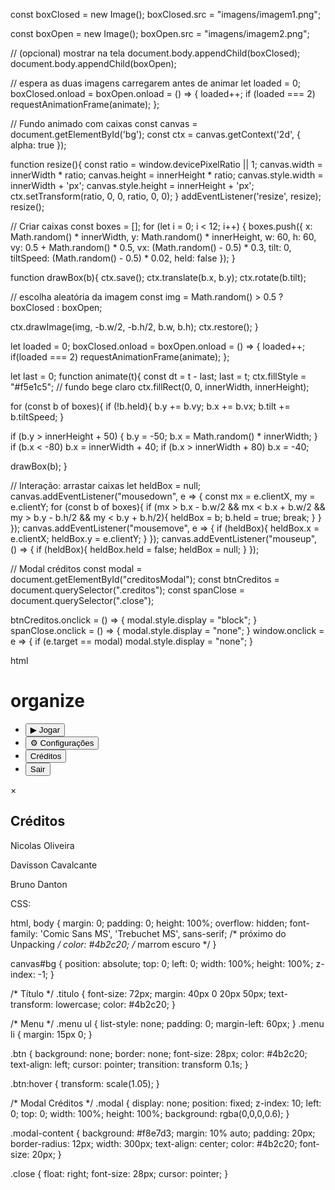 const boxClosed = new Image();
boxClosed.src = "imagens/imagem1.png";

const boxOpen = new Image();
boxOpen.src = "imagens/imagem2.png";

// (opcional) mostrar na tela
document.body.appendChild(boxClosed);
document.body.appendChild(boxOpen);

// espera as duas imagens carregarem antes de animar
let loaded = 0;
boxClosed.onload = boxOpen.onload = () => {
  loaded++;
  if (loaded === 2) requestAnimationFrame(animate);
};



// Fundo animado com caixas
const canvas = document.getElementById('bg');
const ctx = canvas.getContext('2d', { alpha: true });

function resize(){
const ratio = window.devicePixelRatio || 1;
canvas.width = innerWidth * ratio;
canvas.height = innerHeight * ratio;
canvas.style.width = innerWidth + 'px';
canvas.style.height = innerHeight + 'px';
ctx.setTransform(ratio, 0, 0, ratio, 0, 0);
}
addEventListener('resize', resize);
resize();

// Criar caixas
const boxes = [];
for (let i = 0; i < 12; i++) {
boxes.push({
x: Math.random() * innerWidth,
y: Math.random() * innerHeight,
w: 60,
h: 60,
vy: 0.5 + Math.random() * 0.5,
vx: (Math.random() - 0.5) * 0.3,
tilt: 0,
tiltSpeed: (Math.random() - 0.5) * 0.02,
held: false
});
}

function drawBox(b){
ctx.save();
ctx.translate(b.x, b.y);
ctx.rotate(b.tilt);

// escolha aleatória da imagem
const img = Math.random() > 0.5 ? boxClosed : boxOpen;

ctx.drawImage(img, -b.w/2, -b.h/2, b.w, b.h);
ctx.restore();
}

let loaded = 0;
boxClosed.onload = boxOpen.onload = () => {
loaded++;
if(loaded === 2) requestAnimationFrame(animate);
};

let last = 0;
function animate(t){
const dt = t - last;
last = t;
ctx.fillStyle = "#f5e1c5"; // fundo bege claro
ctx.fillRect(0, 0, innerWidth, innerHeight);

for (const b of boxes){
if (!b.held){
b.y += b.vy;
b.x += b.vx;
b.tilt += b.tiltSpeed;
}

if (b.y > innerHeight + 50) {
b.y = -50; b.x = Math.random() * innerWidth;
}
if (b.x < -80) b.x = innerWidth + 40;
if (b.x > innerWidth + 80) b.x = -40;

drawBox(b);
}

// Interação: arrastar caixas
let heldBox = null;
canvas.addEventListener("mousedown", e => {
const mx = e.clientX, my = e.clientY;
for (const b of boxes){
if (mx > b.x - b.w/2 && mx < b.x + b.w/2 &&
my > b.y - b.h/2 && my < b.y + b.h/2){
heldBox = b;
b.held = true;
break;
}
}
});
canvas.addEventListener("mousemove", e => {
if (heldBox){
heldBox.x = e.clientX;
heldBox.y = e.clientY;
}
});
canvas.addEventListener("mouseup", () => {
if (heldBox){ heldBox.held = false; heldBox = null; }
});

// Modal créditos
const modal = document.getElementById("creditosModal");
const btnCreditos = document.querySelector(".creditos");
const spanClose = document.querySelector(".close");

btnCreditos.onclick = () => { modal.style.display = "block"; }
spanClose.onclick = () => { modal.style.display = "none"; }
window.onclick = e => { if (e.target == modal) modal.style.display = "none"; }


html




<!DOCTYPE html>
<html lang="pt-BR">
<head>
<meta charset="UTF-8">
<title>Organize</title>
<link rel="stylesheet" href="style.css">
</head>
<body>
<canvas id="bg"></canvas>

<div class="menu">
<h1 class="titulo">organize</h1>
<ul>
<li><button class="btn">▶ Jogar</button></li>
<li><button class="btn">⚙ Configurações</button></li>
<li><button class="btn creditos">Créditos</button></li>
<li><button class="btn">Sair</button></li>
</ul>
</div>

<!-- Modal de créditos -->
<div id="creditosModal" class="modal">
<div class="modal-content">
<span class="close">&times;</span>
<h2>Créditos</h2>
<p>Nicolas Oliveira</p>
<p>Davisson Cavalcante</p>
<p>Bruno Danton</p>
</div>
</div>

<script src="script.js"></script>
</body>
</html>




CSS:

html, body {
margin: 0;
padding: 0;
height: 100%;
overflow: hidden;
font-family: 'Comic Sans MS', 'Trebuchet MS', sans-serif; /* próximo do Unpacking */
color: #4b2c20; /* marrom escuro */
}

canvas#bg {
position: absolute;
top: 0; left: 0;
width: 100%; height: 100%;
z-index: -1;
}

/* Título */
.titulo {
font-size: 72px;
margin: 40px 0 20px 50px;
text-transform: lowercase;
color: #4b2c20;
}

/* Menu */
.menu ul {
list-style: none;
padding: 0;
margin-left: 60px;
}
.menu li {
margin: 15px 0;
}

.btn {
background: none;
border: none;
font-size: 28px;
color: #4b2c20;
text-align: left;
cursor: pointer;
transition: transform 0.1s;
}

.btn:hover {
transform: scale(1.05);
}

/* Modal Créditos */
.modal {
display: none;
position: fixed;
z-index: 10;
left: 0; top: 0;
width: 100%; height: 100%;
background: rgba(0,0,0,0.6);
}

.modal-content {
background: #f8e7d3;
margin: 10% auto;
padding: 20px;
border-radius: 12px;
width: 300px;
text-align: center;
color: #4b2c20;
font-size: 20px;
}

.close {
float: right;
font-size: 28px;
cursor: pointer;
}
